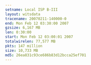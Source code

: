 ```yaml
---
setname: Local ISP B-III
layout: witsdata
tracename: 20070211-140000-0
end: Mon Feb 12 03:30:00 2007
gzsize: 6,167 MB
len: 0:30:00
start: Mon Feb 12 03:00:01 2007
totalwirelen: 77,577 MB
pkts: 147 million
size: 10,733 MB
md5: 26ea831c93ce686b83d12bcca25ef701
---
```

